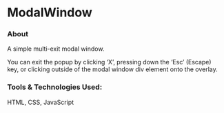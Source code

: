 # ModalWindow

<h3>About</h3>

<p>A simple multi-exit modal window. 

You can exit the popup by clicking ‘X’, pressing down the ‘Esc’ (Escape) key, or clicking outside of the modal window div element onto the overlay.</p>
<h3>Tools & Technologies Used:</h3>
HTML, CSS, JavaScript

